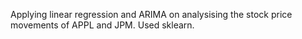 Applying linear regression and ARIMA on analysising the stock price movements of APPL and JPM. Used sklearn.
